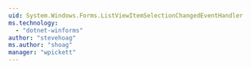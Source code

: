 ```yaml
---
uid: System.Windows.Forms.ListViewItemSelectionChangedEventHandler
ms.technology: 
  - "dotnet-winforms"
author: "stevehoag"
ms.author: "shoag"
manager: "wpickett"
---
```

